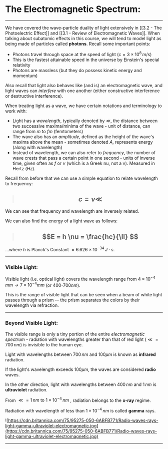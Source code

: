 # The Electromagnetic Spectrum:

***

We have covered the wave-particle duality of light extensively in [[3.2 - The Photoelectric Effect]] and [[3.1 - Review of Electromagnetic Waves]]. When talking about subatomic effects in this course, we will tend to model light as being made of particles called **photons**. Recall some important points:

- Photons travel through space at the speed of light ($c = 3\times10^8\,m/s$)
- This is the fastest attainable speed in the universe by Einstein's special relativity
- Photons are massless (but they do possess kinetic energy and momentum)


Also recall that light also behaves like (and is) an electromagnetic wave, and light waves can *interfere* with one another (either constructive interference or destructive interference). 

When treating light as a wave, we have certain notations and terminology to work with:

- Light has a *wavelength*, typically denoted by $\ll$, the distance between two successive maxima/minima of the wave - unit of distance, can range from $m$ to $fm$ (femtometers)
- The wave also has an *amplitude*, defined as the height of the wave's maxima above the mean - sometimes denoted $A$, represents energy (along with wavelength)
- Instead of wavelength, we can also refer to *frequency*, the number of wave crests that pass a certain point in one second - units of inverse time, given often as $f$ or $\nu$ (which is a Greek nu, not a v). Measured in Hertz ($Hz$).


Recall from before that we can use a simple equation to relate wavelength to frequency:


> ## $$c =  \nu \ll$$

We can see that frequency and wavelength are inversely related.

We can also find the energy of a light wave as follows:

> ## $$E = h \nu = \frac{hc}{\ll} $$

...where $h$ is Planck's Constant $= 	6.626\times10^{-34}\,J\cdot s.$

***

### Visible Light:

Visible light (i.e. optical light) covers the wavelength range from $4 \times 10^{-4}\,mm \to 7 \times 10^{-4}mm$ (or 400-700$nm$).

This is the range of visible light that can be seen when a beam of white light passes through a prism -- the prism separates the colors by their wavelength via refraction.
***

### Beyond Visible Light:
 The visible range is only a tiny portion of the entire *electromagnetic spectrum* - radiation with wavelengths greater than that of red light ($\ll = 700\,nm$) is invisible to the human eye. 
 
 Light with wavelengths between $700\,nm\text{ and }100\mu m$ is  known as **infrared** radiation. 
 
 If the light's wavelength exceeds $100\mu m$,  the waves are considered **radio** waves. 
 
 In the other direction, light with wavelengths between $400\,nm\text{ and }1\,nm$ is **ultraviolet** radiation.
 
 From $\ll = 1\,nm \text{ to }1\times 10^{-4}\,nm$ , radiation belongs to the **x-ray** regime. 
 
 Radiation with wavelength of less than $1\times10^{-4}\,nm$ is called **gamma** rays. 
 
![https://cdn.britannica.com/75/95275-050-6ABFB771/Radio-waves-rays-light-gamma-ultraviolet-electromagnetic.jpg](https://cdn.britannica.com/75/95275-050-6ABFB771/Radio-waves-rays-light-gamma-ultraviolet-electromagnetic.jpg)

***

